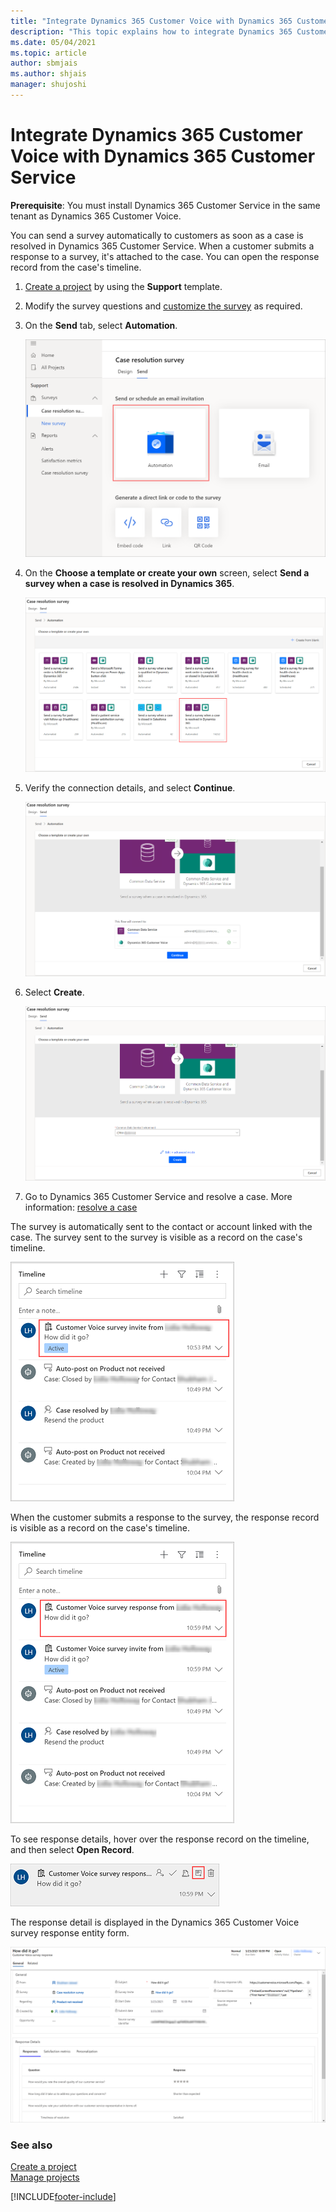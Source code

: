 ```yaml
---
title: "Integrate Dynamics 365 Customer Voice with Dynamics 365 Customer Service | MicrosoftDocs"
description: "This topic explains how to integrate Dynamics 365 Customer Voice with Dynamics 365 Customer Service and send a survey automatically to customers on case resolution."
ms.date: 05/04/2021
ms.topic: article
author: sbmjais
ms.author: shjais
manager: shujoshi
---
```


# Integrate Dynamics 365 Customer Voice with Dynamics 365 Customer Service

**Prerequisite**: You must install Dynamics 365 Customer Service in the same tenant as Dynamics 365 Customer Voice. 

You can send a survey automatically to customers as soon as a case is resolved in Dynamics 365 Customer Service. When a customer submits a response to a survey, it's attached to the case. You can open the response record from the case's timeline.

1.	[Create a project](create-project.md) by using the **Support** template.

2.	Modify the survey questions and [customize the survey](create-survey.md#customize-a-survey) as required.

3.	On the **Send** tab, select **Automation**.

    ![Select Automation to create a flow.](media/select-automation.png "Select Automation to create a flow")

4.	On the **Choose a template or create your own** screen, select **Send a survey when a case is resolved in Dynamics 365**.

    ![Select an Automation template.](media/select-automation-template.png "Select an Automation template")

5.	Verify the connection details, and select **Continue**.

    ![Verify the connection details.](media/verify-connection.png "Verify the connection details")

6.	Select **Create**.

    ![Create the flow.](media/create-flow.png "Create the flow")

7.	Go to Dynamics 365 Customer Service and resolve a case. More information: [resolve a case](/customer-service/customer-service-hub-user-guide-resolve-cancel-reassign-a-case)

The survey is automatically sent to the contact or account linked with the case. The survey sent to the survey is visible as a record on the case's timeline.

![Survey invitation on the case's timeline.](media/survey-case-timeline.png "Survey invitation on the case's timeline")

When the customer submits a response to the survey, the response record is visible as a record on the case's timeline.

![Survey response on the case's timeline.](media/survey-response-case-timeline.png "Survey response on the case's timeline")

To see response details, hover over the response record on the timeline, and then select **Open Record**.

![See survey response details.](media/response-details-timeline.png "See survey response details")

The response detail is displayed in the Dynamics 365 Customer Voice survey response entity form.

![See survey response details in Dynamics 365.](media/response-record-crm.png "See survey response details in Dynamics 365")

### See also

[Create a project](create-project.md)<br>
[Manage projects](manage-projects.md)

[!INCLUDE[footer-include](includes/footer-banner.md)]
